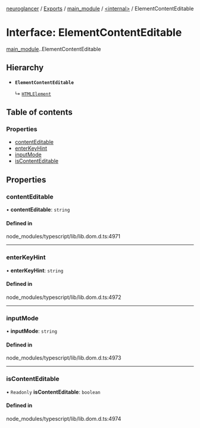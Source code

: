 [neuroglancer](../README.md) / [Exports](../modules.md) / [main\_module](../modules/main_module.md) / [<internal\>](../modules/main_module._internal_.md) / ElementContentEditable

# Interface: ElementContentEditable

[main_module](../modules/main_module.md).[<internal>](../modules/main_module._internal_.md).ElementContentEditable

## Hierarchy

- **`ElementContentEditable`**

  ↳ [`HTMLElement`](main_module._internal_.HTMLElement.md)

## Table of contents

### Properties

- [contentEditable](main_module._internal_.ElementContentEditable.md#contenteditable)
- [enterKeyHint](main_module._internal_.ElementContentEditable.md#enterkeyhint)
- [inputMode](main_module._internal_.ElementContentEditable.md#inputmode)
- [isContentEditable](main_module._internal_.ElementContentEditable.md#iscontenteditable)

## Properties

### contentEditable

• **contentEditable**: `string`

#### Defined in

node_modules/typescript/lib/lib.dom.d.ts:4971

___

### enterKeyHint

• **enterKeyHint**: `string`

#### Defined in

node_modules/typescript/lib/lib.dom.d.ts:4972

___

### inputMode

• **inputMode**: `string`

#### Defined in

node_modules/typescript/lib/lib.dom.d.ts:4973

___

### isContentEditable

• `Readonly` **isContentEditable**: `boolean`

#### Defined in

node_modules/typescript/lib/lib.dom.d.ts:4974

